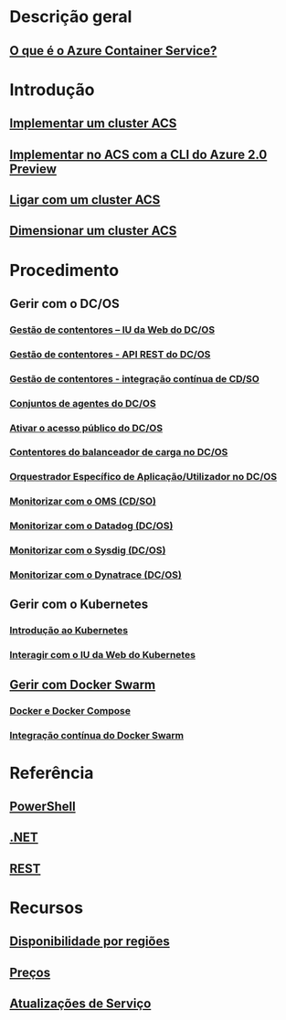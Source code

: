 # Descrição geral
## [O que é o Azure Container Service?](container-service-intro.md)
# Introdução
## [Implementar um cluster ACS](container-service-deployment.md)
## [Implementar no ACS com a CLI do Azure 2.0 Preview](container-service-create-acs-cluster-cli.md)
## [Ligar com um cluster ACS](container-service-connect.md)
## [Dimensionar um cluster ACS](container-service-scale.md)
# Procedimento
## Gerir com o DC/OS
### [Gestão de contentores – IU da Web do DC/OS](container-service-mesos-marathon-ui.md)
### [Gestão de contentores - API REST do DC/OS](container-service-mesos-marathon-rest.md)
### [Gestão de contentores - integração contínua de CD/SO](container-service-setup-ci-cd.md)
### [Conjuntos de agentes do DC/OS](container-service-dcos-agents.md)
### [Ativar o acesso público do DC/OS](container-service-enable-public-access.md)
### [Contentores do balanceador de carga no DC/OS](container-service-load-balancing.md)
### [Orquestrador Específico de Aplicação/Utilizador no DC/OS](container-service-application-specific-marathon.md)
### [Monitorizar com o OMS (CD/SO)](container-service-monitoring-oms.md)
### [Monitorizar com o Datadog (DC/OS)](container-service-monitoring.md)
### [Monitorizar com o Sysdig (DC/OS)](container-service-monitoring-sysdig.md)
### [Monitorizar com o Dynatrace (DC/OS)](container-service-monitoring-dynatrace.md)
## Gerir com o Kubernetes
### [Introdução ao Kubernetes](container-service-kubernetes-walkthrough.md)
### [Interagir com o IU da Web do Kubernetes](container-service-kubernetes-ui.md)
## [Gerir com Docker Swarm](container-service-docker-swarm.md)
### [Docker e Docker Compose](container-service-docker-swarm.md)
### [Integração contínua do Docker Swarm](container-service-docker-swarm-setup-ci-cd.md)
# Referência
## [PowerShell](/powershell/resourcemanager/azurerm.compute/v2.3.0/azurerm.compute)
## [.NET](/dotnet/api/microsoft.azure.management.compute.models)
## [REST](/rest/api/compute/containerservices)
# Recursos
## [Disponibilidade por regiões](https://azure.microsoft.com/regions/services/)
## [Preços](https://azure.microsoft.com/pricing/details/container-service/)
## [Atualizações de Serviço](https://azure.microsoft.com/en-us/updates/?product=container-service&updatetype=&platform=)


<!--HONumber=Dec16_HO3-->


